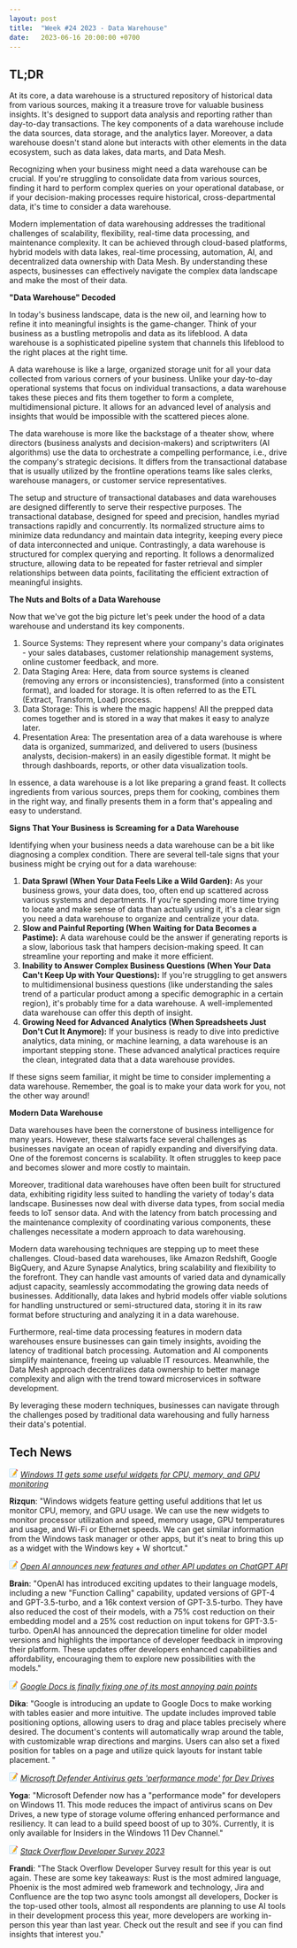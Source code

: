 ```yaml
---
layout: post
title:  "Week #24 2023 - Data Warehouse"
date:   2023-06-16 20:00:00 +0700
---
```


## TL;DR

At its core, a data warehouse is a structured repository of historical data from various sources, making it a treasure trove for valuable business insights. It's designed to support data analysis and reporting rather than day-to-day transactions. The key components of a data warehouse include the data sources, data storage, and the analytics layer. Moreover, a data warehouse doesn't stand alone but interacts with other elements in the data ecosystem, such as data lakes, data marts, and Data Mesh.

Recognizing when your business might need a data warehouse can be crucial. If you're struggling to consolidate data from various sources, finding it hard to perform complex queries on your operational database, or if your decision-making processes require historical, cross-departmental data, it's time to consider a data warehouse.

Modern implementation of data warehousing addresses the traditional challenges of scalability, flexibility, real-time data processing, and maintenance complexity. It can be achieved through cloud-based platforms, hybrid models with data lakes, real-time processing, automation, AI, and decentralized data ownership with Data Mesh. By understanding these aspects, businesses can effectively navigate the complex data landscape and make the most of their data.

__"Data Warehouse" Decoded__

In today's business landscape, data is the new oil, and learning how to refine it into meaningful insights is the game-changer. Think of your business as a bustling metropolis and data as its lifeblood. A data warehouse is a sophisticated pipeline system that channels this lifeblood to the right places at the right time.

A data warehouse is like a large, organized storage unit for all your data collected from various corners of your business. Unlike your day-to-day operational systems that focus on individual transactions, a data warehouse takes these pieces and fits them together to form a complete, multidimensional picture. It allows for an advanced level of analysis and insights that would be impossible with the scattered pieces alone.

The data warehouse is more like the backstage of a theater show, where directors (business analysts and decision-makers) and scriptwriters (AI algorithms) use the data to orchestrate a compelling performance, i.e., drive the company's strategic decisions. It differs from the transactional database that is usually utilized by the frontline operations teams like sales clerks, warehouse managers, or customer service representatives.

The setup and structure of transactional databases and data warehouses are designed differently to serve their respective purposes. The transactional database, designed for speed and precision, handles myriad transactions rapidly and concurrently. Its normalized structure aims to minimize data redundancy and maintain data integrity, keeping every piece of data interconnected and unique. Contrastingly, a data warehouse is structured for complex querying and reporting. It follows a denormalized structure, allowing data to be repeated for faster retrieval and simpler relationships between data points, facilitating the efficient extraction of meaningful insights.

__The Nuts and Bolts of a Data Warehouse__

Now that we've got the big picture let's peek under the hood of a data warehouse and understand its key components.
1. Source Systems: They represent where your company's data originates - your sales databases, customer relationship management systems, online customer feedback, and more.
2. Data Staging Area: Here, data from source systems is cleaned (removing any errors or inconsistencies), transformed (into a consistent format), and loaded for storage. It is often referred to as the ETL (Extract, Transform, Load) process.
3. Data Storage: This is where the magic happens! All the prepped data comes together and is stored in a way that makes it easy to analyze later.
4. Presentation Area: The presentation area of a data warehouse is where data is organized, summarized, and delivered to users (business analysts, decision-makers) in an easily digestible format. It might be through dashboards, reports, or other data visualization tools.

In essence, a data warehouse is a lot like preparing a grand feast. It collects ingredients from various sources, preps them for cooking, combines them in the right way, and finally presents them in a form that's appealing and easy to understand. 

__Signs That Your Business is Screaming for a Data Warehouse__

Identifying when your business needs a data warehouse can be a bit like diagnosing a complex condition. There are several tell-tale signs that your business might be crying out for a data warehouse:
1. **Data Sprawl (When Your Data Feels Like a Wild Garden):** As your business grows, your data does, too, often end up scattered across various systems and departments. If you're spending more time trying to locate and make sense of data than actually using it, it's a clear sign you need a data warehouse to organize and centralize your data.
2. **Slow and Painful Reporting (When Waiting for Data Becomes a Pastime):** A data warehouse could be the answer if generating reports is a slow, laborious task that hampers decision-making speed. It can streamline your reporting and make it more efficient.
3. **Inability to Answer Complex Business Questions (When Your Data Can't Keep Up with Your Questions):** If you're struggling to get answers to multidimensional business questions (like understanding the sales trend of a particular product among a specific demographic in a certain region), it's probably time for a data warehouse. A well-implemented data warehouse can offer this depth of insight.
4. **Growing Need for Advanced Analytics (When Spreadsheets Just Don't Cut It Anymore):** If your business is ready to dive into predictive analytics, data mining, or machine learning, a data warehouse is an important stepping stone. These advanced analytical practices require the clean, integrated data that a data warehouse provides.

If these signs seem familiar, it might be time to consider implementing a data warehouse. Remember, the goal is to make your data work for you, not the other way around! 

__Modern Data Warehouse__

Data warehouses have been the cornerstone of business intelligence for many years. However, these stalwarts face several challenges as businesses navigate an ocean of rapidly expanding and diversifying data. One of the foremost concerns is scalability. It often struggles to keep pace and becomes slower and more costly to maintain.

Moreover, traditional data warehouses have often been built for structured data, exhibiting rigidity less suited to handling the variety of today's data landscape. Businesses now deal with diverse data types, from social media feeds to IoT sensor data. And with the latency from batch processing and the maintenance complexity of coordinating various components, these challenges necessitate a modern approach to data warehousing.

Modern data warehousing techniques are stepping up to meet these challenges. Cloud-based data warehouses, like Amazon Redshift, Google BigQuery, and Azure Synapse Analytics, bring scalability and flexibility to the forefront. They can handle vast amounts of varied data and dynamically adjust capacity, seamlessly accommodating the growing data needs of businesses. Additionally, data lakes and hybrid models offer viable solutions for handling unstructured or semi-structured data, storing it in its raw format before structuring and analyzing it in a data warehouse.

Furthermore, real-time data processing features in modern data warehouses ensure businesses can gain timely insights, avoiding the latency of traditional batch processing. Automation and AI components simplify maintenance, freeing up valuable IT resources. Meanwhile, the Data Mesh approach decentralizes data ownership to better manage complexity and align with the trend toward microservices in software development.

By leveraging these modern techniques, businesses can navigate through the challenges posed by traditional data warehousing and fully harness their data's potential.

## Tech News

![memo](/assets/images/memo16.png) *[Windows 11 gets some useful widgets for CPU, memory, and GPU monitoring](https://www.theverge.com/2023/5/31/23743549/microsoft-windows-11-widgets-cpu-gpu-memory-dev-home)*

**Rizqun**: "Windows widgets feature getting useful additions that let us monitor CPU, memory, and GPU usage. We can use the new widgets to monitor processor utilization and speed, memory usage, GPU temperatures and usage, and Wi-Fi or Ethernet speeds. We can get similar information from the Windows task manager or other apps, but it's neat to bring this up as a widget with the Windows key + W shortcut."

![memo](/assets/images/memo16.png) *[Open AI announces new features and other API updates on ChatGPT API](https://openai.com/blog/function-calling-and-other-api-updates)*

**Brain**: "OpenAI has introduced exciting updates to their language models, including a new "Function Calling" capability, updated versions of GPT-4 and GPT-3.5-turbo, and a 16k context version of GPT-3.5-turbo. They have also reduced the cost of their models, with a 75% cost reduction on their embedding model and a 25% cost reduction on input tokens for GPT-3.5-turbo. OpenAI has announced the deprecation timeline for older model versions and highlights the importance of developer feedback in improving their platform. These updates offer developers enhanced capabilities and affordability, encouraging them to explore new possibilities with the models."

![memo](/assets/images/memo16.png) *[Google Docs is finally fixing one of its most annoying pain points](https://www.techradar.com/news/google-docs-is-finally-fixing-one-of-its-most-annoying-pain-points)*

**Dika**: "Google is introducing an update to Google Docs to make working with tables easier and more intuitive. The update includes improved table positioning options, allowing users to drag and place tables precisely where desired. The document's contents will automatically wrap around the table, with customizable wrap directions and margins. Users can also set a fixed position for tables on a page and utilize quick layouts for instant table placement. "

![memo](/assets/images/memo16.png) *[Microsoft Defender Antivirus gets 'performance mode' for Dev Drives](https://www.bleepingcomputer.com/news/microsoft/microsoft-defender-antivirus-gets-performance-mode-for-dev-drives/)*

**Yoga**: "Microsoft Defender now has a "performance mode" for developers on Windows 11. This mode reduces the impact of antivirus scans on Dev Drives, a new type of storage volume offering enhanced performance and resiliency. It can lead to a build speed boost of up to 30%. Currently, it is only available for Insiders in the Windows 11 Dev Channel."

![memo](/assets/images/memo16.png) *[Stack Overflow Developer Survey 2023](https://survey.stackoverflow.co/2023/)*

**Frandi**: "The Stack Overflow Developer Survey result for this year is out again. These are some key takeaways: Rust is the most admired language, Phoenix is the most admired web framework and technology, Jira and Confluence are the top two async tools amongst all developers, Docker is the top-used other tools, almost all respondents are planning to use AI tools in their development process this year, more developers are working in-person this year than last year. Check out the result and see if you can find insights that interest you."
